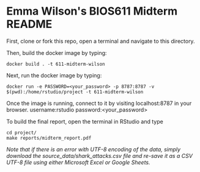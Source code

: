 # Emma Wilson's BIOS611 Midterm README



First, clone or fork this repo, open a terminal and navigate to this directory. 

Then, build the docker image by typing:
```
docker build . -t 611-midterm-wilson
```

Next, run the docker image by typing:

```
docker run -e PASSWORD=<your_password> -p 8787:8787 -v $(pwd):/home/rstudio/project -t 611-midterm-wilson
```

Once the image is running, connect to it by visiting
localhost:8787 in your browser. 
username:rstudio password:<your_password>

To build the final report, open the terminal in RStudio and type

```
cd project/
make reports/midterm_report.pdf
```

*Note that if there is an error with UTF-8 encoding of the data, simply download the source_data/shark_attacks.csv file and re-save it as a CSV UTF-8 file using either Microsoft Excel or Google Sheets.*
